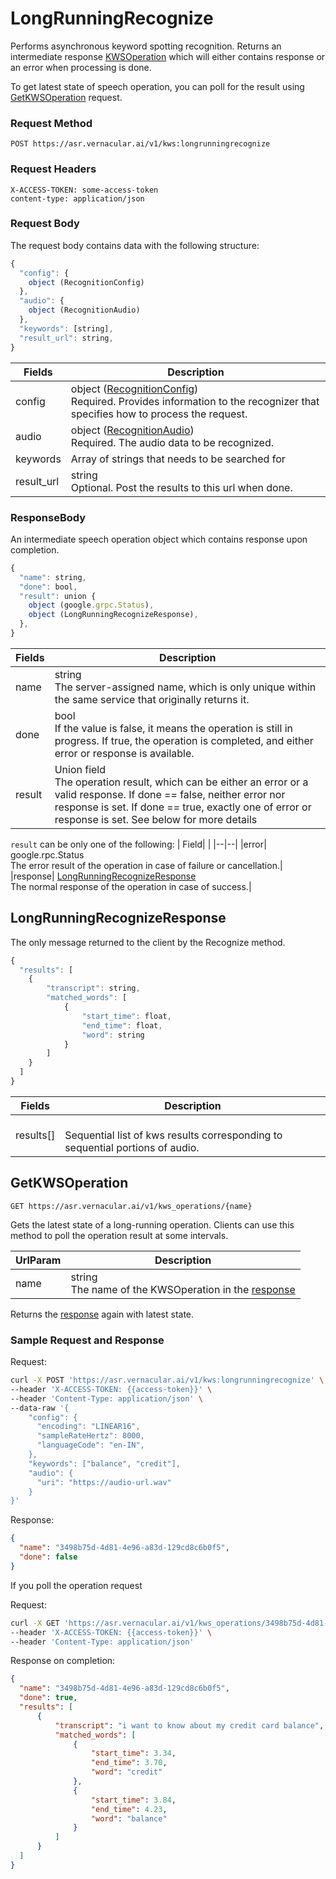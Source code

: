 # LongRunningRecognize
Performs asynchronous keyword spotting recognition. Returns an intermediate response [KWSOperation](#kwsoperation) which will either contains response or an error when processing is done.

To get latest state of speech operation, you can poll for the result using [GetKWSOperation](#getkwsoperation) request.


### Request Method
`POST https://asr.vernacular.ai/v1/kws:longrunningrecognize`

### Request Headers
```
X-ACCESS-TOKEN: some-access-token
content-type: application/json
```

### Request Body
The request body contains data with the following structure:

```js
{
  "config": {
    object (RecognitionConfig)
  },
  "audio": {
    object (RecognitionAudio)
  },
  "keywords": [string],
  "result_url": string,
}
```

| Fields | Description|
|--|--|
|config|object ([RecognitionConfig](./RecognitionConfig.md))<br>Required. Provides information to the recognizer that specifies how to process the request.|
|audio|object ([RecognitionAudio](../types/RecognitionAudio.md))<br>Required. The audio data to be recognized.|
|keywords| Array of strings that needs to be searched for |
|result_url| string<br> Optional. Post the results to this url when done.

### ResponseBody
An intermediate speech operation object which contains response upon completion.

```js
{
  "name": string,
  "done": bool,
  "result": union {
    object (google.grpc.Status),
    object (LongRunningRecognizeResponse),
  },
}
```

|Fields| Description |
|--|--|
|name| string <br> The server-assigned name, which is only unique within the same service that originally returns it.|
|done| bool <br> If the value is false, it means the operation is still in progress. If true, the operation is completed, and either error or response is available.|
|result| Union field <br> The operation result, which can be either an error or a valid response. If done == false, neither error nor response is set. If done == true, exactly one of error or response is set. See below for more details|

`result` can be only one of the following:
| Field| |
|--|--|
|error|	google.rpc.Status <br> The error result of the operation in case of failure or cancellation.|
|response| [LongRunningRecognizeResponse](#longrunningrecognizeresponse) <br> The normal response of the operation in case of success.|

## LongRunningRecognizeResponse
The only message returned to the client by the Recognize method.

```js
{
  "results": [
    {
        "transcript": string,
        "matched_words": [
            {
                "start_time": float,
                "end_time": float,
                "word": string
            }
        ]
    }
  ]
}
```

|Fields | Description|
|--|--|
|results[] | <br> Sequential list of kws results corresponding to sequential portions of audio.|

## GetKWSOperation

`GET https://asr.vernacular.ai/v1/kws_operations/{name}`

Gets the latest state of a long-running operation. Clients can use this method to poll the operation result at some intervals.

|UrlParam|Description|
|--|--|
|name| string <br> The name of the KWSOperation in the [response](#responsebody)|

Returns the [response](#responsebody) again with latest state.

### Sample Request and Response
Request:
```bash
curl -X POST 'https://asr.vernacular.ai/v1/kws:longrunningrecognize' \
--header 'X-ACCESS-TOKEN: {{access-token}}' \
--header 'Content-Type: application/json' \
--data-raw '{
    "config": {
      "encoding": "LINEAR16",
      "sampleRateHertz": 8000,
      "languageCode": "en-IN",
    },
    "keywords": ["balance", "credit"],
    "audio": {
      "uri": "https://audio-url.wav"
    }
}'
```
Response:
```json
{
  "name": "3498b75d-4d81-4e96-a83d-129cd8c6b0f5",
  "done": false
}
```

If you poll the operation request

Request:
```bash
curl -X GET 'https://asr.vernacular.ai/v1/kws_operations/3498b75d-4d81-4e96-a83d-129cd8c6b0f5' \
--header 'X-ACCESS-TOKEN: {{access-token}}' \
--header 'Content-Type: application/json'
```

Response on completion:
```json
{
  "name": "3498b75d-4d81-4e96-a83d-129cd8c6b0f5",
  "done": true,
  "results": [
      {
          "transcript": "i want to know about my credit card balance",
          "matched_words": [
              {
                  "start_time": 3.34,
                  "end_time": 3.70,
                  "word": "credit"
              },
              {
                  "start_time": 3.84,
                  "end_time": 4.23,
                  "word": "balance"
              }
          ]
      }
  ]
}
```